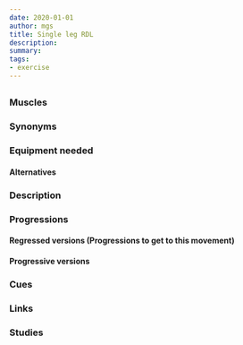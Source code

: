 ```yaml
---
date: 2020-01-01
author: mgs
title: Single leg RDL
description: 
summary: 
tags: 
- exercise
---
```

## 
### Muscles
### Synonyms
### Equipment needed
#### Alternatives
### Description
### Progressions
#### Regressed versions (Progressions to get to this movement)
#### Progressive versions
### Cues
### Links
### Studies
<!--stackedit_data:
eyJoaXN0b3J5IjpbLTM2Nzk3NDgwOF19
-->